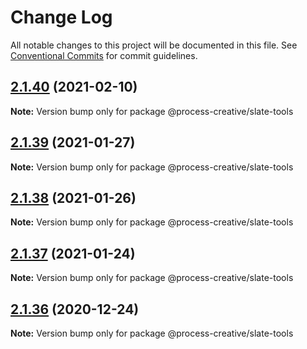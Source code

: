 # Change Log

All notable changes to this project will be documented in this file.
See [Conventional Commits](https://conventionalcommits.org) for commit guidelines.

## [2.1.40](https://github.com/Process-Creative/slate/compare/v2.1.39...v2.1.40) (2021-02-10)

**Note:** Version bump only for package @process-creative/slate-tools





## [2.1.39](https://github.com/Process-Creative/slate/compare/v2.1.38...v2.1.39) (2021-01-27)

**Note:** Version bump only for package @process-creative/slate-tools





## [2.1.38](https://github.com/Process-Creative/slate/compare/v2.1.37...v2.1.38) (2021-01-26)

**Note:** Version bump only for package @process-creative/slate-tools





## [2.1.37](https://github.com/Process-Creative/slate/compare/v2.1.36...v2.1.37) (2021-01-24)

**Note:** Version bump only for package @process-creative/slate-tools





## [2.1.36](https://github.com/Process-Creative/slate/compare/v2.1.35...v2.1.36) (2020-12-24)

**Note:** Version bump only for package @process-creative/slate-tools
